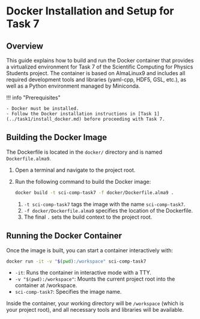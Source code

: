 # Docker Installation and Setup for Task 7

## Overview

This guide explains how to build and run the Docker container that provides a virtualized environment for Task 7 of the Scientific Computing for Physics Students project. The container is based on AlmaLinux9 and includes all required development tools and libraries (yaml-cpp, HDF5, GSL, etc.), as well as a Python environment managed by Miniconda.

!!! info "Prerequisites"

    - Docker must be installed.
    - Follow the Docker installation instructions in [Task 1](../task1/install_docker.md) before proceeding with Task 7.

## Building the Docker Image

The Dockerfile is located in the `docker/` directory and is named `Dockerfile.alma9`.

1. Open a terminal and navigate to the project root.
2. Run the following command to build the Docker image:

    ```bash
    docker build -t sci-comp-task7 -f docker/Dockerfile.alma9 .
    ```

      1. `-t sci-comp-task7` tags the image with the name `sci-comp-task7`.
      2. `-f docker/Dockerfile.alma9` specifies the location of the Dockerfile.
      3. The final `.` sets the build context to the project root.

## Running the Docker Container

Once the image is built, you can start a container interactively with:

```bash
docker run -it -v "$(pwd):/workspace" sci-comp-task7
```

- `-it`: Runs the container in interactive mode with a TTY.
- `-v "$(pwd):/workspace"`: Mounts the current project root into the container at /workspace.
- `sci-comp-task7`: Specifies the image name.

Inside the container, your working directory will be `/workspace` (which is your project root), and all necessary tools and libraries will be available.